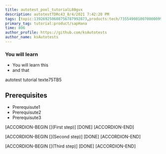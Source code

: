 ```yaml
---
title: autotest_pool_tutorialL80gvx
description: autotestTDRc43_8/4/2021 7:42:20 PM
tags: [topic:139269250608756787992873,products:tech/73554900100700000996,tutorial:experience/advanced]
primary_tag: tutorial:product/sapHana
time: 806
author_profile: https://github.com/ksAutotests
author_name: ksAutotests
---
```

### You will learn
- You will learn this
- and that

autotest tutorial texte75TB5

## Prerequisites
- Prerequisute1
- Prerequisute2
- Prerequisute3

[ACCORDION-BEGIN [](First step)]
[DONE]
[ACCORDION-END]

[ACCORDION-BEGIN [](Second step)]
[DONE]
[ACCORDION-END]

[ACCORDION-BEGIN [](Third step)]
[DONE]
[ACCORDION-END]

